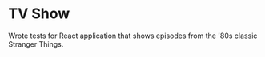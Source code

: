 # TV Show

Wrote tests for React application that shows episodes from the '80s classic Stranger Things.
